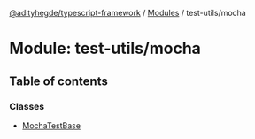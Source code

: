 [@adityhegde/typescript-framework](../README.md) / [Modules](../modules.md) / test-utils/mocha

# Module: test-utils/mocha

## Table of contents

### Classes

- [MochaTestBase](../classes/test_utils_mocha.MochaTestBase.md)
